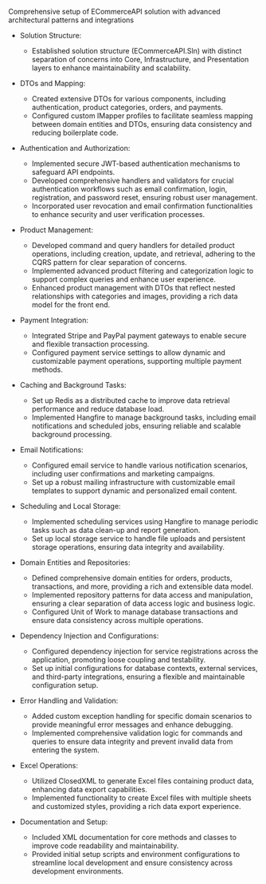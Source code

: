 Comprehensive setup of ECommerceAPI solution with advanced architectural patterns and integrations

- Solution Structure:
  - Established solution structure (ECommerceAPI.Sln) with distinct separation of concerns into Core, Infrastructure, and Presentation layers to enhance maintainability and scalability.

- DTOs and Mapping:
  - Created extensive DTOs for various components, including authentication, product categories, orders, and payments.
  - Configured custom IMapper profiles to facilitate seamless mapping between domain entities and DTOs, ensuring data consistency and reducing boilerplate code.

- Authentication and Authorization:
  - Implemented secure JWT-based authentication mechanisms to safeguard API endpoints.
  - Developed comprehensive handlers and validators for crucial authentication workflows such as email confirmation, login, registration, and password reset, ensuring robust user management.
  - Incorporated user revocation and email confirmation functionalities to enhance security and user verification processes.

- Product Management:
  - Developed command and query handlers for detailed product operations, including creation, update, and retrieval, adhering to the CQRS pattern for clear separation of concerns.
  - Implemented advanced product filtering and categorization logic to support complex queries and enhance user experience.
  - Enhanced product management with DTOs that reflect nested relationships with categories and images, providing a rich data model for the front end.

- Payment Integration:
  - Integrated Stripe and PayPal payment gateways to enable secure and flexible transaction processing.
  - Configured payment service settings to allow dynamic and customizable payment operations, supporting multiple payment methods.

- Caching and Background Tasks:
  - Set up Redis as a distributed cache to improve data retrieval performance and reduce database load.
  - Implemented Hangfire to manage background tasks, including email notifications and scheduled jobs, ensuring reliable and scalable background processing.

- Email Notifications:
  - Configured email service to handle various notification scenarios, including user confirmations and marketing campaigns.
  - Set up a robust mailing infrastructure with customizable email templates to support dynamic and personalized email content.

- Scheduling and Local Storage:
  - Implemented scheduling services using Hangfire to manage periodic tasks such as data clean-up and report generation.
  - Set up local storage service to handle file uploads and persistent storage operations, ensuring data integrity and availability.

- Domain Entities and Repositories:
  - Defined comprehensive domain entities for orders, products, transactions, and more, providing a rich and extensible data model.
  - Implemented repository patterns for data access and manipulation, ensuring a clear separation of data access logic and business logic.
  - Configured Unit of Work to manage database transactions and ensure data consistency across multiple operations.

- Dependency Injection and Configurations:
  - Configured dependency injection for service registrations across the application, promoting loose coupling and testability.
  - Set up initial configurations for database contexts, external services, and third-party integrations, ensuring a flexible and maintainable configuration setup.

- Error Handling and Validation:
  - Added custom exception handling for specific domain scenarios to provide meaningful error messages and enhance debugging.
  - Implemented comprehensive validation logic for commands and queries to ensure data integrity and prevent invalid data from entering the system.

- Excel Operations:
  - Utilized ClosedXML to generate Excel files containing product data, enhancing data export capabilities.
  - Implemented functionality to create Excel files with multiple sheets and customized styles, providing a rich data export experience.

- Documentation and Setup:
  - Included XML documentation for core methods and classes to improve code readability and maintainability.
  - Provided initial setup scripts and environment configurations to streamline local development and ensure consistency across development environments.
